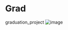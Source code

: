 # Grad
graduation_project
![image](https://github.com/waelmelhem/Sales-Forecasting-System-For-Restaurant/assets/87295426/292e311a-8168-47c0-bb4a-cb949836608b)

